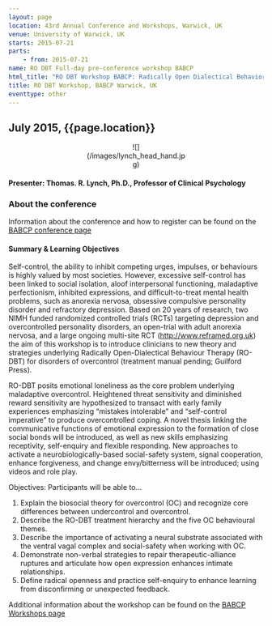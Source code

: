 ```yaml
---
layout: page
location: 43rd Annual Conference and Workshops, Warwick, UK
venue: University of Warwick, UK
starts: 2015-07-21
parts:
    - from: 2015-07-21
name: RO DBT Full-day pre-conference workshop BABCP
html_title: "RO DBT Workshop BABCP: Radically Open Dialectical Behavior Therapy (RO DBT) for disorders of overcontrol"
title: RO DBT Workshop, BABCP Warwick, UK
eventtype: other
---
```


## July 2015, {{page.location}}

<center>
<div markdown="1" style="width:200px;">
![](/images/lynch_head_hand.jpg)
</div>
</center>

#### Presenter: Thomas. R. Lynch, Ph.D., Professor of Clinical Psychology

### About the conference
Information about the conference and how to register can be found on the [BABCP conference page](http://www.babcpconference.com/#)

#### Summary & Learning Objectives
Self-control, the ability to inhibit competing urges, impulses, or behaviours is highly valued by most societies. However, excessive self-control has been linked to social isolation, aloof interpersonal functioning, maladaptive perfectionism, inhibited expressions, and difficult-to-treat mental health problems, such as anorexia nervosa, obsessive compulsive personality disorder and refractory depression. Based on 20 years of research, two NIMH funded randomized controlled trials (RCTs) targeting depression and overcontrolled personality disorders, an open-trial with adult anorexia nervosa, and a large ongoing multi-site RCT (http://www.reframed.org.uk) the aim of this workshop is to introduce clinicians to new theory and strategies underlying Radically Open-Dialectical Behaviour Therapy (RO-DBT) for disorders of overcontrol (treatment manual pending; Guilford Press).  

RO-DBT posits emotional loneliness as the core problem underlying maladaptive overcontrol. Heightened threat sensitivity and diminished reward sensitivity are hypothesized to transact with early family experiences emphasizing “mistakes intolerable” and “self-control imperative” to produce overcontrolled coping.  A novel thesis linking the communicative functions of emotional expression to the formation of close social bonds will be introduced, as well as new skills emphasizing receptivity, self-enquiry and flexible responding. New approaches to activate a neurobiologically-based social-safety system, signal cooperation, enhance forgiveness, and change envy/bitterness will be introduced; using videos and role play.

Objectives: Participants will be able to…

1. Explain the biosocial theory for overcontrol (OC) and recognize core differences between undercontrol and overcontrol.
2. Describe the RO-DBT treatment hierarchy and the five OC behavioural themes.
3. Describe the importance of activating a neural substrate associated with the ventral vagal complex and social-safety when working with OC.
4. Demonstrate non-verbal strategies to repair therapeutic-alliance ruptures and articulate how open expression enhances intimate relationships.
5. Define radical openness and practice self-enquiry to enhance learning from disconfirming or unexpected feedback.

Additional information about the workshop can be found on the [BABCP Workshops page](http://www.babcpconference.com/programme/workshops_2015.htm)
